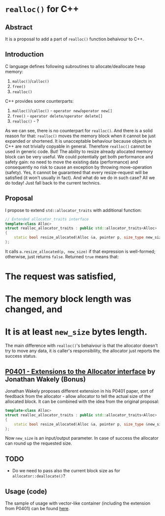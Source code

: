 # `realloc()` for C++

## Abstract

It is a proposal to add a part of `realloc()` function behaivour to C++.

## Introduction

C language defines following subroutines to allocate/deallocate heap memory:

1. `malloc()`/`calloc()`
2. `free()`
3. `realloc()`

C++ provides some counterparts:

1. `malloc()`/`calloc()` - `operator new`/`operator new[]`
2. `free()` - `operator delete/operator delete[]`
3. `realloc()` - ?

As we can see, there is no counterpart for `realloc()`. And there is a solid
reason for that: `realloc()` moves the memory block when it cannot be just
expanded or shortened. It is unacceptable behaviour because objects in C++
are not trivially copyable in general. Therefore `realloc()` cannot be used in
generic code. But! The ability to resize already allocated memory block can
be very useful. We could potentially get both performance and safety gain:
no need to move the existing data (performance) and consequently no risk
to cause an exception by throwing move-operation (safety). Yes, it cannot be
guaranteed that every resize-request will be satisfied (it won't usually in
fact). And what do we do in such case? All we do today! Just fall back to the
current technics.

## Proposal

I propose to extend `std::allocator_traits` with additional function:

```C++
// Extended allocator_traits interface
template<class Alloc>
struct realloc_allocator_traits : public std::allocator_traits<Alloc>
{
    static bool resize_allocated(Alloc &a, pointer p, size_type new_size);
};
```

It calls `a.resize_allocated(p, new_size)` if that expression is well-formed;
otherwise, just returns `false`. Returned `true` means that:

# The request was satisfied,
# The memory block length was changed, and
# It is at least `new_size` bytes length.

The main difference with `realloc()`'s behaivour is that the allocator doesn't
try to move any data, it is caller's responsibility, the allocator just reports
the success status.

## [P0401 - Extensions to the Allocator interface](http://www.open-std.org/jtc1/sc22/wg21/docs/papers/2016/p0401r0.html) by Jonathan Wakely (Bonus)

Jonathan Wakely proposes different extension in his P0401 paper, sort of
feedback from the allocator - allow allocator to tell the actual size of the
allocated block. It can be combined with the idea from the original proposal:

```C++
template<class Alloc>
struct realloc_allocator_traits : public std::allocator_traits<Alloc>
{
    static bool resize_allocated(Alloc &a, pointer p, size_type &new_size);
};
```

Now `new_size` is an input/output parameter. In case of success the allocator
can round up the requested size.

## TODO

- Do we need to pass also the current block size as for `allocator::deallocate()`?

## Usage (code)

The sample of usage with vector-like container (including the extension from
P0401) can be found [here](https://github.com/2underscores-vic/articles/blob/master/realloc4cpp/realloc4cpp.cpp).
